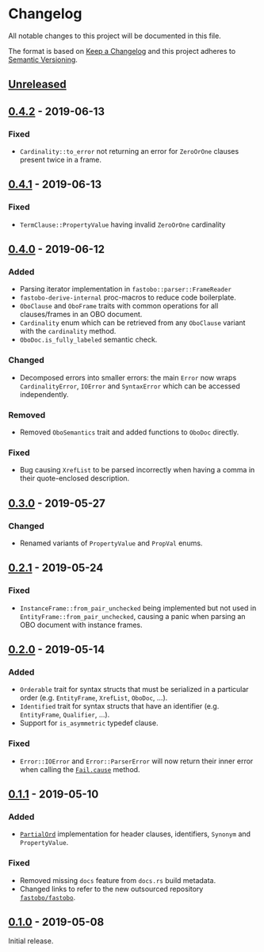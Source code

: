 # Changelog
All notable changes to this project will be documented in this file.

The format is based on [Keep a Changelog](http://keepachangelog.com/en/1.0.0/)
and this project adheres to [Semantic Versioning](http://semver.org/spec/v2.0.0.html).


## [Unreleased]

[Unreleased]: https://github.com/fastobo/fastobo/compare/v0.4.2...HEAD


## [0.4.2] - 2019-06-13

[0.4.2]: https://github.com/fastobo/fastobo/compare/v0.4.1...v0.4.2

### Fixed
- `Cardinality::to_error` not returning an error for `ZeroOrOne` clauses
  present twice in a frame.


## [0.4.1] - 2019-06-13

[0.4.1]: https://github.com/fastobo/fastobo/compare/v0.4.0...v0.4.1

### Fixed
- `TermClause::PropertyValue` having invalid `ZeroOrOne` cardinality


## [0.4.0] - 2019-06-12

[0.4.0]: https://github.com/fastobo/fastobo/compare/v0.3.0...v0.4.0

### Added
- Parsing iterator implementation in `fastobo::parser::FrameReader`
- `fastobo-derive-internal` proc-macros to reduce code boilerplate.
- `OboClause` and `OboFrame` traits with common operations for all
  clauses/frames in an OBO document.
- `Cardinality` enum which can be retrieved from any `OboClause` variant
  with the `cardinality` method.
- `OboDoc.is_fully_labeled` semantic check.

### Changed
- Decomposed errors into smaller errors: the main `Error` now wraps `CardinalityError`,
  `IOError` and `SyntaxError` which can be accessed independently.

### Removed
- Removed `OboSemantics` trait and added functions to `OboDoc` directly.

### Fixed
- Bug causing `XrefList` to be parsed incorrectly when having a comma in their 
  quote-enclosed description.


## [0.3.0] - 2019-05-27

[0.3.0]: https://github.com/fastobo/fastobo/compare/v0.2.1...v0.3.0

### Changed
- Renamed variants of `PropertyValue` and `PropVal` enums.


## [0.2.1] - 2019-05-24

[0.2.1]: https://github.com/fastobo/fastobo/compare/v0.2.0...v0.2.1

### Fixed
- `InstanceFrame::from_pair_unchecked` being implemented but not used in
  `EntityFrame::from_pair_unchecked`, causing a panic when parsing an OBO
  document with instance frames.


## [0.2.0] - 2019-05-14

[0.2.0]: https://github.com/fastobo/fastobo/compare/v0.1.1...v0.2.0

### Added
- `Orderable` trait for syntax structs that must be serialized in a
  particular order (e.g. `EntityFrame`, `XrefList`, `OboDoc`, ...).
- `Identified` trait for syntax structs that have an identifier
  (e.g. `EntityFrame`, `Qualifier`, ...).
- Support for `is_asymmetric` typedef clause.

### Fixed
- `Error::IOError` and `Error::ParserError` will now return their inner
  error when calling the [`Fail.cause`] method.

[`Fail.cause`]: https://docs.rs/failure/0.1.5/failure/trait.Fail.html#method.cause


## [0.1.1] - 2019-05-10

[0.1.1]: https://github.com/fastobo/fastobo/compare/v0.1.0...v0.1.1

### Added
- [`PartialOrd`] implementation for header clauses, identifiers, `Synonym`
  and `PropertyValue`.

[`PartialOrd`]: https://doc.rust-lang.org/std/cmp/trait.PartialOrd.html

### Fixed
- Removed missing `docs` feature from `docs.rs` build metadata.
- Changed links to refer to the new outsourced repository
  [`fastobo/fastobo`](https://github.com/fastobo/fastobo).


## [0.1.0] - 2019-05-08

[0.1.0]: https://github.com/fastobo/fastobo/compare/40aa9b0...v0.1.0

Initial release.
